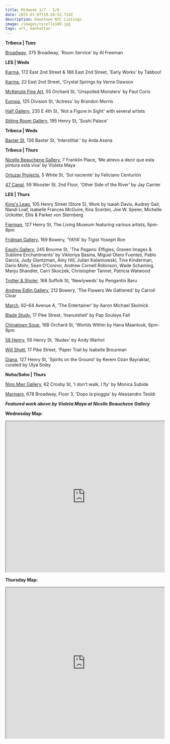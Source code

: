 ```yaml
---
title: Midweek 1/7 - 1/9
date: 2025-01-07T19:28:52.714Z
description: Downtown NYC Listings
image: /images/nicelle109.jpg
tags: art, manhattan
---
```

**T﻿ribeca | Tues**

[Broadway](https://www.broadwaygallery.nyc/), 375 Broadway, 'Room Service' by Al Freeman 

**L﻿ES | Weds**

[Karma](https://karmakarma.org/exhibitions/tabboo-188-172-ny-2025/), 172 East 2nd Street & 188 East 2nd Street, 'Early Works' by Tabboo!

[K﻿arma](https://karmakarma.org/exhibitions/verne-dawson-22-ny-2025/), 22 East 2nd Street, 'Crystal Springs by Verne Dawson

[McKenzie Fine Art](http://www.mckenziefineart.com/), 55 Orchard St, 'Unspoiled Monsters' by Paul Corio

[Europa](https://www.europa.nyc/), 125 Division St, 'Actress' by Brandon Morris

[Half Gallery](https://halfgallery.com/), 235 E 4th St, 'Not a Figure in Sight' with several artists

[Sitting Room Gallery](https://www.instagram.com/sittingroomgallery), 195 Henry St, 'Sushi Palace' 

**Tribeca | Weds**

[Baxter St](https://www.instagram.com/baxterstccny), 126 Baxter St, 'Interstitial ' by Arda Asena

**T﻿ribeca | Thurs**

[Nicelle Beauchene Gallery](https://nicellebeauchene.com/exhibitions/violeta-maya/), 7 Franklin Place, 'Me atrevo a decir que esta pintura está viva' by Violeta Maya

[Ortuzar Projects](https://www.ortuzarprojects.com/exhibitions/feliciano-centurion), 5 White St, 'Sol naciente' by Feliciano Centurión

[47 Canal](https://47canal.us/exhibitions/other-side-of-the-river), 59 Wooster St, 2nd Floor, 'Other Side of the River' by Jay Carrier

**L﻿ES | Thurs**

[King's Leap](https://www.kingsleapfinearts.com/), 105 Henry Street (Store 5), Work by Isaiah Davis, Audrey Gair, Nandi Loaf, Isabelle Frances McGuire, Kira Scerbin, Joe W. Speier, Michelle Uckotter, Ellis & Parker von Sternberg

[Fierman](https://fierman.nyc/), 127 Henry St, The Living Museum featuring various artists, 5pm-8pm

[Fridman Gallery](https://fridmangallery.com/exhibitions/83-tigist-yoseph-ron-yaya/), 169 Bowery, 'YAYA' by Tigist Yoseph Ron

[E﻿quity Gallery](https://www.nyartistsequity.org/all-events/the-pagans-effigies-graven-images-amp-sublime-enchantments), 245 Broome St, 'The Pagans: Effigies, Graven Images & Sublime Enchantments' by Viktoriya Basina, Miguel Otero Fuentes, Pablo Garcia, Judy Glantzman, Amy Hill, Julian Kalwinowski, Tine Kinderman, Dario Mohr, Sean O’Connor, Andrew Cornell Robinson, Wade Schaming, Manju Shandler, Carri Skoczek, Christopher Tanner, Patricia Watwood

[Trotter & Sholer](https://trotterandsholer.com/exhibitions/41/overview/), 168 Suffolk St, 'Newlyweds' by Pengantin Baru

[Andrew Edlin Gallery](https://www.edlingallery.com/exhibitions/carroll-cloar-the-flowers-we-gathered), 212 Bowery, 'The Flowers We Gathered' by Carroll Cloar

[M﻿arch](https://www.marchgallery.org/exhibitions/the-entertainer/), 62–64 Avenue A, 'The Entertainer' by Aaron Michael Skolnick

[Blade Study](https://www.bladestudy.net/exhibitions), 17 Pike Street, 'Inanutshell' by Pap Souleye Fall

[Chinatown Soup](http://www.instagram.com/chinatownsoup), 16B Orchard St, 'Worlds Within  by Hana Maantouk, 6pm-9pm

[56 Henry](https://56henry.nyc/), 56 Henry St, 'Nudes' by Andy Warhol

[Will Shott](https://willshott.com/), 17 Pike Street, 'Paper Trail by Isabelle Brourman

[D﻿iana](https://www.diananewyork.com/), 127 Henry St, 'Spirits on the Ground' by Kerem Ozan Bayraktar, curated by Ulya Soley

**N﻿oho/Soho | Thurs**

[Nino Mier Gallery](https://www.miergallery.com/exhibitions/monica-subide5), 62 Crosby St, 'I don't walk, I fly' by Monica Subide

[Marinaro](https://www.marinaro.biz/), 678 Broadway, Floor 3, 'Dopo la pioggia' by Alessandro Teoldi

***F﻿eatured work above by Violeta Maya at Nicelle Beauchene Gallery***

**W﻿ednesday Map:**

<iframe src="https://www.google.com/maps/d/u/1/embed?mid=1EmAZXzfEcJ4WprptCpnVLPvCXF04b-s&ehbc=2E312F" width="100%" height="480"></iframe>

**T﻿hursday Map:**

<iframe src="https://www.google.com/maps/d/u/1/embed?mid=1kR5s83z2iNIvV0n5HBeCV3-xuHDQY3c&ehbc=2E312F" width="100%" height="480"></iframe>